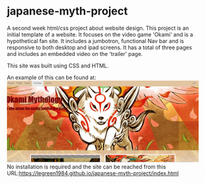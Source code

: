 # japanese-myth-project

A second week html/css project about website design.
This project is an initial template of a website. It focuses on the video game 'Okami' and is a hypothetical fan site.
It includes a jumbotron, functional Nav bar and is responsive to both desktop and ipad screens. It has a total of three pages and includes an embedded video on the 'trailer' page.

This site was built using CSS and HTML.

An example of this can be found at: ![an example of the website](Okami.PNG)
No installation is required and the site can be reached from this URL:https://legreen1984.github.io/japanese-myth-project/index.html

